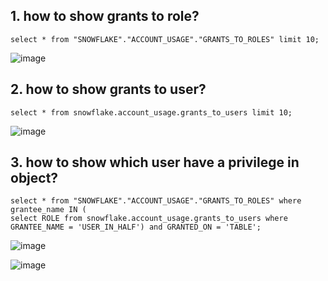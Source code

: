 ## 1. how to show grants to role?
```
select * from "SNOWFLAKE"."ACCOUNT_USAGE"."GRANTS_TO_ROLES" limit 10;
```
![image](https://user-images.githubusercontent.com/52474199/216776788-f1e50534-8b00-4e2c-b977-589bdf7f3591.png)


## 2. how to show grants to user?
```
select * from snowflake.account_usage.grants_to_users limit 10;
```
![image](https://user-images.githubusercontent.com/52474199/216776881-7dbe1901-bb83-4a97-ba46-839a56dcd5d1.png)

## 3. how to show which user have a privilege in object?

```
select * from "SNOWFLAKE"."ACCOUNT_USAGE"."GRANTS_TO_ROLES" where grantee_name IN (
select ROLE from snowflake.account_usage.grants_to_users where GRANTEE_NAME = 'USER_IN_HALF') and GRANTED_ON = 'TABLE';
```
![image](https://user-images.githubusercontent.com/52474199/216777538-cd869fc2-fe38-4fc3-a60f-62c6397c7ac3.png)

![image](https://user-images.githubusercontent.com/52474199/216777471-e160a772-7188-4be5-bb69-abc8b2887bb5.png)



